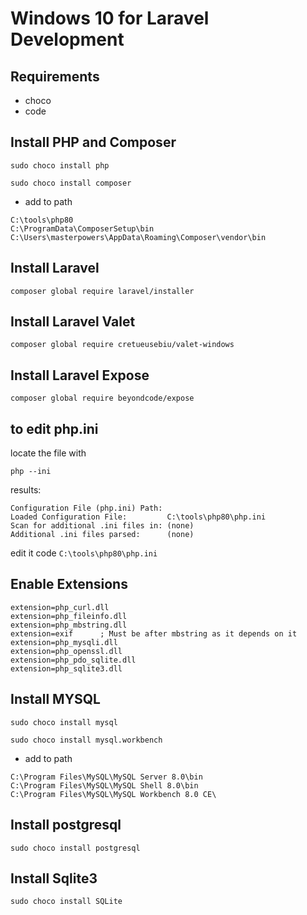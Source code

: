 # Windows 10 for Laravel Development

## Requirements

- choco
- code

## Install PHP and Composer

`sudo choco install php`

`sudo choco install composer`

- add to path

```
C:\tools\php80
C:\ProgramData\ComposerSetup\bin
C:\Users\masterpowers\AppData\Roaming\Composer\vendor\bin
```

## Install Laravel 

`composer global require laravel/installer`

## Install Laravel Valet

`composer global require cretueusebiu/valet-windows`

## Install Laravel Expose

`composer global require beyondcode/expose`

## to edit php.ini

locate the file with

`php --ini`

results:

```
Configuration File (php.ini) Path:
Loaded Configuration File:         C:\tools\php80\php.ini
Scan for additional .ini files in: (none)
Additional .ini files parsed:      (none)
```

edit it
code `C:\tools\php80\php.ini`

## Enable Extensions

```
extension=php_curl.dll
extension=php_fileinfo.dll
extension=php_mbstring.dll
extension=exif      ; Must be after mbstring as it depends on it
extension=php_mysqli.dll
extension=php_openssl.dll
extension=php_pdo_sqlite.dll
extension=php_sqlite3.dll
```

## Install MYSQL

`sudo choco install mysql`

`sudo choco install mysql.workbench`

- add to path

```
C:\Program Files\MySQL\MySQL Server 8.0\bin
C:\Program Files\MySQL\MySQL Shell 8.0\bin
C:\Program Files\MySQL\MySQL Workbench 8.0 CE\
```

## Install postgresql

`sudo choco install postgresql`

## Install Sqlite3

`sudo choco install SQLite`



